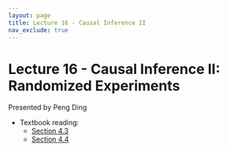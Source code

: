 ```yaml
---
layout: page
title: Lecture 16 - Causal Inference II
nav_exclude: true
---
```


# Lecture 16 - Causal Inference II: Randomized Experiments

Presented by Peng Ding

- Textbook reading:
  - [Section 4.3](https://data102.org/ds-102-book/content/chapters/04/03_causality.html)
  - [Section 4.4](https://data102.org/ds-102-book/content/chapters/04/04_randomized_experiments.html)

